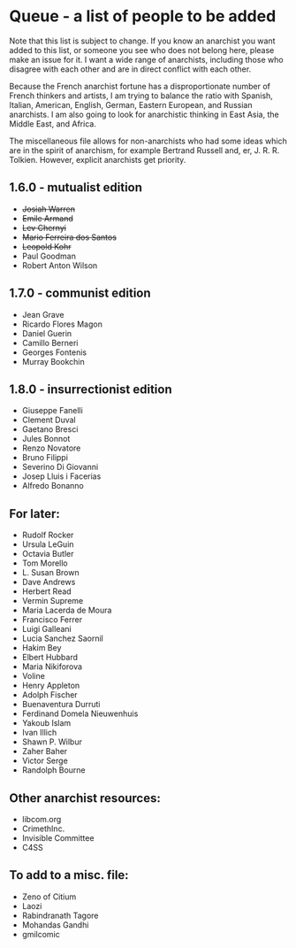 Queue - a list of people to be added
====================================
Note that this list is subject to change. If you know an anarchist you want added to this list, or someone you see who does not belong here, please make an issue for it. I want a wide range of anarchists, including those who disagree with each other and are in direct conflict with each other.

Because the French anarchist fortune has a disproportionate number of French thinkers and artists, I am trying to balance the ratio with Spanish, Italian, American, English, German, Eastern European, and Russian anarchists. I am also going to look for anarchistic thinking in East Asia, the Middle East, and Africa.

The miscellaneous file allows for non-anarchists who had some ideas which are in the spirit of anarchism, for example Bertrand Russell and, er, J. R. R. Tolkien. However, explicit anarchists get priority.

1.6.0 - mutualist edition
-----
- ~~Josiah Warren~~
- ~~Emile Armand~~
- ~~Lev Chernyi~~
- ~~Mario Ferreira dos Santos~~
- ~~Leopold Kohr~~
- Paul Goodman
- Robert Anton Wilson

1.7.0 - communist edition
-----
- Jean Grave
- Ricardo Flores Magon
- Daniel Guerin
- Camillo Berneri
- Georges Fontenis
- Murray Bookchin

1.8.0 - insurrectionist edition
-----
- Giuseppe Fanelli
- Clement Duval
- Gaetano Bresci
- Jules Bonnot
- Renzo Novatore
- Bruno Filippi
- Severino Di Giovanni
- Josep Lluis i Facerias
- Alfredo Bonanno

For later:
----------
- Rudolf Rocker
- Ursula LeGuin
- Octavia Butler
- Tom Morello
- L. Susan Brown
- Dave Andrews
- Herbert Read
- Vermin Supreme
- Maria Lacerda de Moura
- Francisco Ferrer
- Luigi Galleani
- Lucia Sanchez Saornil
- Hakim Bey
- Elbert Hubbard
- Maria Nikiforova
- Voline
- Henry Appleton
- Adolph Fischer
- Buenaventura Durruti
- Ferdinand Domela Nieuwenhuis
- Yakoub Islam
- Ivan Illich
- Shawn P. Wilbur
- Zaher Baher
- Victor Serge
- Randolph Bourne

Other anarchist resources:
--------------------------
- libcom.org
- CrimethInc.
- Invisible Committee
- C4SS

To add to a misc. file:
-----------------------
- Zeno of Citium
- Laozi
- Rabindranath Tagore
- Mohandas Gandhi
- gmilcomic



